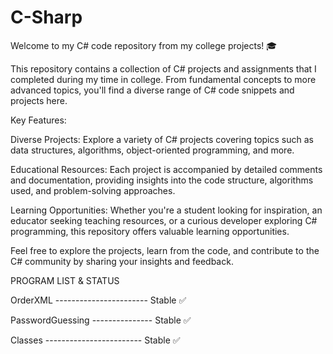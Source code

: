 # C-Sharp

Welcome to my C# code repository from my college projects! 🎓

This repository contains a collection of C# projects and assignments that I completed during my time in college. From fundamental concepts to more advanced topics, you'll find a diverse range of C# code snippets and projects here.

Key Features:

Diverse Projects: Explore a variety of C# projects covering topics such as data structures, algorithms, object-oriented programming, and more.

Educational Resources: Each project is accompanied by detailed comments and documentation, providing insights into the code structure, algorithms used, and problem-solving approaches.

Learning Opportunities: Whether you're a student looking for inspiration, an educator seeking teaching resources, or a curious developer exploring C# programming, this repository offers valuable learning opportunities.

Feel free to explore the projects, learn from the code, and contribute to the C# community by sharing your insights and feedback.

PROGRAM LIST & STATUS

OrderXML ----------------------- Stable ✅

PasswordGuessing --------------- Stable ✅

Classes ------------------------ Stable ✅